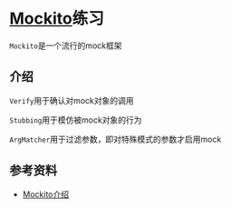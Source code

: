 # [Mockito](http://mockito.org/)练习

`Mockito`是一个流行的mock框架

## 介绍

`Verify`用于确认对mock对象的调用

`Stubbing`用于模仿被mock对象的行为

`ArgMatcher`用于过滤参数，即对特殊模式的参数才启用mock

## 参考资料

- [Mockito介绍](http://site.mockito.org/mockito/docs/current/org/mockito/Mockito.html)